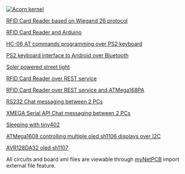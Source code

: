 [![Acorn kernel](https://raw.githubusercontent.com/sergei-iliev/acorn-kernel/master/screenshots/logo.jpg)](http://www.acorn-kernel.net)


[RFID Card Reader based on Wiegand 26 protocol](../../wiki/RFIDCardReader)

[RFID Card Reader and Arduino](../../wiki/WiFiCardReader-and-Arduino)

[HC-06 AT commands programming over PS2 keyboard](../../wiki/HC-06-AT-commands-over-PS2-keyboard)

[PS2 keyboard interface to Android over Bluetooth](../../wiki/PS2-keyboard-interface-to-Android-over-Blutooth)

[Soler powered street light](../../wiki/Solar-powered-street-light)

[RFID Card Reader over REST service](../../wiki/RFID-Card-Reader-over-REST-service)

[RFID Card Reader over REST service and ATMega168PA](../../wiki/RFID-Card-Reader-over-REST-service-and-ATMega168PA)

[RS232 Chat messaging between 2 PCs](../../wiki/Simple-Chat-Between-2-PCs-Over-RS232-Serial-Port)

[XMEGA Serial API Chat messaging between 2 PCs](../../wiki/Chrome-Serial-API-chat-messaging)

[Sleeping with tiny402](../../wiki/tiny402-sleep-mode)

[ATMega1608 controlling multiple oled sh1106 displays over I2C](../../wiki/ATMega1608-controlling-multiple-oled-sh1106-displays-over-I2C)

[AVR128DA32 oled sh1107](../../wiki/AVR128DA32-oled-SH1107)

All circuits and board xml files are viewable through [myNetPCB](https://github.com/sergei-iliev/myNetPCB) import external file feature. 

